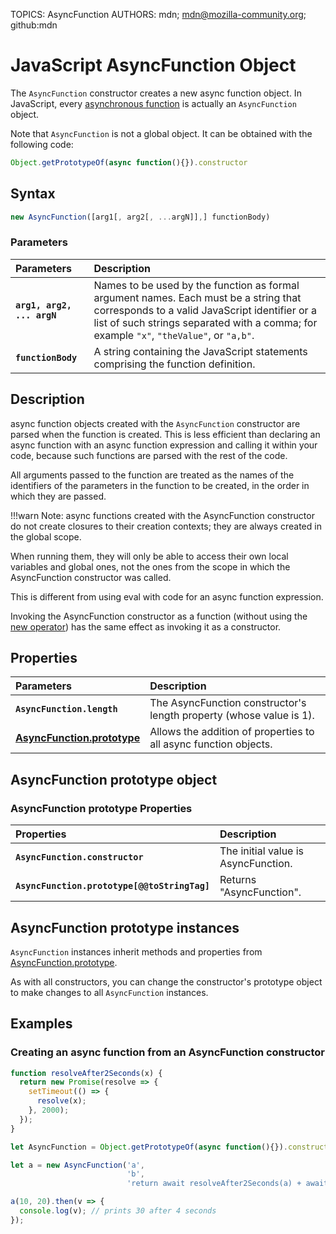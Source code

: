 TOPICS:  AsyncFunction
AUTHORS: mdn; mdn@mozilla-community.org; github:mdn

# JavaScript AsyncFunction Object

The `AsyncFunction` constructor creates a new async function object. In JavaScript,
every [asynchronous function](/en/webfrontend/async_function) is actually an `AsyncFunction` object.

Note that `AsyncFunction` is not a global object. It can be obtained with the following code:

```JavaScript
Object.getPrototypeOf(async function(){}).constructor
```

## Syntax

```JavaScript
new AsyncFunction([arg1[, arg2[, ...argN]],] functionBody)
```

### Parameters

| Parameters | Description |
| :-- | :-- |
|**`arg1, arg2, ... argN`**| Names to be used by the function as formal argument names. Each must be a string that corresponds to a valid JavaScript identifier or a list of such strings separated with a comma; for example `"x"`, `"theValue"`, or `"a,b"`.|
|**`functionBody`**| A string containing the JavaScript statements comprising the function definition.|

## Description

async function objects created with the `AsyncFunction` constructor are parsed when the function is created.
This is less efficient than declaring an async function with an async function expression
and calling it within your code, because such functions are parsed with the rest of the code.

All arguments passed to the function are treated as the names of the identifiers of the parameters
in the function to be created, in the order in which they are passed.

!!!warn Note: async functions created with the AsyncFunction constructor do not create closures to
their creation contexts; they are always created in the global scope.

When running them, they will only be able to access their own local variables and global ones,
not the ones from the scope in which the AsyncFunction constructor was called.

This is different from using eval with code for an async function expression.

Invoking the AsyncFunction constructor as a function (without using the
[new operator](/en/webfrontend/new_operator)) has the same effect as invoking it as a constructor.

## Properties

| Parameters | Description |
| :-- | :-- |
|**`AsyncFunction.length`**|  The AsyncFunction constructor's length property (whose value is 1).|
|**[AsyncFunction.prototype](/en/webfrontend/AsyncFunction.prototype)**| Allows the addition of properties to all async function objects.|

## AsyncFunction prototype object

### AsyncFunction prototype Properties

| Properties | Description |
| :-- | :-- |
|**`AsyncFunction.constructor`**| The initial value is AsyncFunction.|
|**`AsyncFunction.prototype[@@toStringTag]`**| Returns "AsyncFunction".|

## AsyncFunction prototype instances

`AsyncFunction` instances inherit methods and properties from [AsyncFunction.prototype](/en/webfrontend/AsyncFunction.prototype).

As with all constructors,
you can change the constructor's prototype object to make changes to all `AsyncFunction` instances.

## Examples

### Creating an async function from an AsyncFunction constructor

```JavaScript
function resolveAfter2Seconds(x) {
  return new Promise(resolve => {
    setTimeout(() => {
      resolve(x);
    }, 2000);
  });
}

let AsyncFunction = Object.getPrototypeOf(async function(){}).constructor

let a = new AsyncFunction('a',
                          'b',
                          'return await resolveAfter2Seconds(a) + await resolveAfter2Seconds(b);');

a(10, 20).then(v => {
  console.log(v); // prints 30 after 4 seconds
});
```
